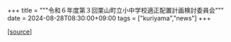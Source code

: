 +++
title = """令和６年度第３回栗山町立小中学校適正配置計画検討委員会"""
date = 2024-08-28T08:30:00+09:00
tags = ["kuriyama","news"]
+++


[[source]](https://www.town.kuriyama.hokkaido.jp/site/mirai/27786.html)
